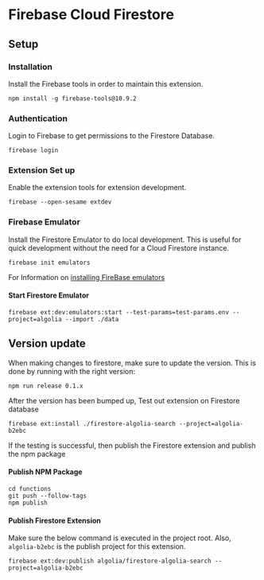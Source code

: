 # Firebase Cloud Firestore

## Setup

### Installation
Install the Firebase tools in order to maintain this extension.
```
npm install -g firebase-tools@10.9.2
```

### Authentication
Login to Firebase to get permissions to the Firestore Database.
```
firebase login
```

### Extension Set up
Enable the extension tools for extension development.
```
firebase --open-sesame extdev
```

### Firebase Emulator
Install the Firestore Emulator to do local development.  This is useful for quick development without the need for a Cloud Firestore instance.
```
firebase init emulators
```

For Information on [installing FireBase emulators](https://firebase.google.com/docs/emulator-suite/install_and_configure)

#### Start Firestore Emulator
```
firebase ext:dev:emulators:start --test-params=test-params.env --project=algolia --import ./data
```



## Version update

When making changes to firestore, make sure to update the version. This is done by running with the right version:

```
npm run release 0.1.x
```

After the version has been bumped up, Test out extension on Firestore database

```
firebase ext:install ./firestore-algolia-search --project=algolia-b2ebc
```

If the testing is successful, then publish the Firestore extension and publish the npm package

#### Publish NPM Package
```
cd functions
git push --follow-tags
npm publish
```

#### Publish Firestore Extension
Make sure the below command is executed in the project root.  Also, `algolia-b2ebc` is the publish project for this extension.
```
firebase ext:dev:publish algolia/firestore-algolia-search --project=algolia-b2ebc
```
